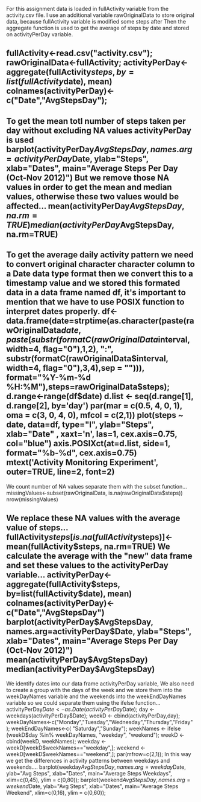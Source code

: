 For this assignment data is loaded in fullActivity variable from the activity.csv file.
I use an additional variable rawOriginalData to store original data, because  fullActivity variable is modified some steps after
Then the aggregate function is used to get the average of steps by date and stored on activityPerDay variable.

fullActivity<-read.csv("activity.csv");
rawOriginalData<-fullActivity;
activityPerDay<-aggregate(fullActivity$steps, by=list(fullActivity$date), mean)
colnames(activityPerDay)<-c("Date","AvgStepsDay");
-------------------------------------------------------------------------------
To get the mean totl number of steps taken per day without excluding NA values activityPerDay is used  
barplot(activityPerDay$AvgStepsDay, names.arg=activityPerDay$Date, ylab="Steps", xlab="Dates", main="Average Steps Per Day (Oct-Nov 2012)")
But we remove those NA values in order to get the mean and median values, otherwise these two values would be affected...
mean(activityPerDay$AvgStepsDay, na.rm=TRUE)
median(activityPerDay$AvgStepsDay, na.rm=TRUE)
-------------------------------------------------------------------------------
To get the average daily activity pattern we need to convert original character character column to a Date data type format then we convert this to a timestamp value and we stored this formated data in a data frame named df, it's important to mention that we have to use POSIX function to interpret dates properly.
df<-data.frame(date=strptime(as.character(paste(rawOriginalData$date,paste(substr(formatC(rawOriginalData$interval, width=4, flag="0"),1,2), ":", substr(formatC(rawOriginalData$interval, width=4, flag="0"),3,4),sep = ""))), format="%Y-%m-%d %H:%M"),steps=rawOriginalData$steps);
d.range<-range(df$date)
d.list <- seq(d.range[1], d.range[2], by='day')
par(mar = c(0.5, 4, 0, 1), oma = c(3, 0, 4, 0), mfcol = c(2,1))
plot(steps ~ date, data=df, type="l", ylab="Steps", xlab="Date" , xaxt='n', las=1, cex.axis=0.75, col="blue") 
axis.POSIXct(at=d.list, side=1, format="%b-%d", cex.axis=0.75)
mtext('Activity Monitoring Experiment', outer=TRUE, line=2, font=2)
-------------------------------------------------------------------------------
We count number of NA values separate them with the subset function...
missingValues<-subset(rawOriginalData, is.na(rawOriginalData$steps))
nrow(missingValues)

We replace these NA values with the average value of steps...
fullActivity$steps[is.na(fullActivity$steps)]<-mean(fullActivity$steps, na.rm=TRUE)
We calculate the average with the "new" data frame and set these values to the activityPerDay variable...
activityPerDay<-aggregate(fullActivity$steps, by=list(fullActivity$date), mean)
colnames(activityPerDay)<-c("Date","AvgStepsDay")
barplot(activityPerDay$AvgStepsDay, names.arg=activityPerDay$Date, ylab="Steps", xlab="Dates", main="Average Steps Per Day (Oct-Nov 2012)")
mean(activityPerDay$AvgStepsDay)
median(activityPerDay$AvgStepsDay)
-------------------------------------------------------------------------------
We identify dates into our data frame activityPerDay variable, We also need to create a group with the days of the week and we store them into the weekDayNames variable and the weekends into the weekEndDayNames variable so we could separate them using the ifelse function...
activityPerDay$Date<-as.Date(activityPerDay$Date);
day <- weekdays(activityPerDay$Date);
weekD <- cbind(activityPerDay,day);
weekDayNames<-c("Monday","Tuesday","Wednesday","Thursday","Friday" );
weekEndDayNames<-c( "Saturday","Sunday");
weekNames <- ifelse (weekD$day %in% weekDayNames, "weekday", "weekend");
weekD <- cbind(weekD, weekNames);
weekday <- weekD[weekD$weekNames=="weekday",];
weekend <- weekD[weekD$weekNames=="weekend",];
par(mfrow=c(2,1));
In this way we get the differences in activity patterns between weekdays and weekends....
barplot(weekday$AvgStepsDay, names.arg=weekday$Date, ylab="Avg Steps", xlab="Dates", main="Average Steps Weekdays", xlim=c(0,45), ylim = c(0,80));
barplot(weekend$AvgStepsDay, names.arg=weekend$Date, ylab="Avg Steps", xlab="Dates", main="Average Steps Weekend", xlim=c(0,16), ylim = c(0,60));





